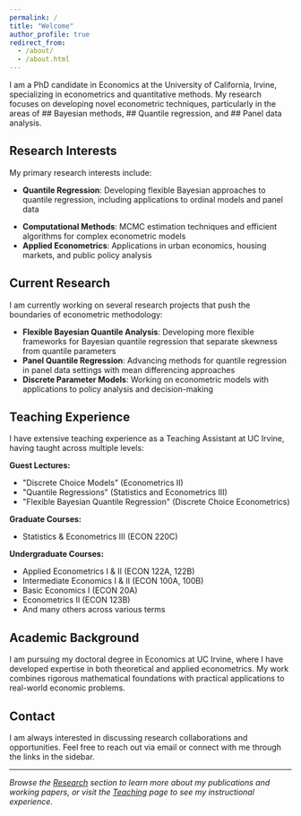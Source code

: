 ```yaml
---
permalink: /
title: "Welcome"
author_profile: true
redirect_from: 
  - /about/
  - /about.html
---
```


I am a PhD candidate in Economics at the University of California, Irvine, specializing in econometrics and quantitative methods. My research focuses on developing novel econometric techniques, particularly in the areas of ## Bayesian methods, ## Quantile regression, and ## Panel data analysis.

## Research Interests

My primary research interests include:

- **Quantile Regression**: Developing flexible Bayesian approaches to quantile regression, including applications to ordinal models and panel data
<!-- - **Econometric Theory**: Advancing methodological approaches in econometrics, particularly for non-linear and discrete choice models   -->
- **Computational Methods**: MCMC estimation techniques and efficient algorithms for complex econometric models
- **Applied Econometrics**: Applications in urban economics, housing markets, and public policy analysis

## Current Research

I am currently working on several research projects that push the boundaries of econometric methodology:

- **Flexible Bayesian Quantile Analysis**: Developing more flexible frameworks for Bayesian quantile regression that separate skewness from quantile parameters
- **Panel Quantile Regression**: Advancing methods for quantile regression in panel data settings with mean differencing approaches
- **Discrete Parameter Models**: Working on econometric models with applications to policy analysis and decision-making

## Teaching Experience

I have extensive teaching experience as a Teaching Assistant at UC Irvine, having taught across multiple levels:

**Guest Lectures:**
- "Discrete Choice Models" (Econometrics II)
- "Quantile Regressions" (Statistics and Econometrics III)  
- "Flexible Bayesian Quantile Regression" (Discrete Choice Econometrics)

**Graduate Courses:**
- Statistics & Econometrics III (ECON 220C)

**Undergraduate Courses:**
- Applied Econometrics I & II (ECON 122A, 122B)
- Intermediate Economics I & II (ECON 100A, 100B)
- Basic Economics I (ECON 20A)
- Econometrics II (ECON 123B)
- And many others across various terms

## Academic Background

I am pursuing my doctoral degree in Economics at UC Irvine, where I have developed expertise in both theoretical and applied econometrics. My work combines rigorous mathematical foundations with practical applications to real-world economic problems.

## Contact

I am always interested in discussing research collaborations and opportunities. Feel free to reach out via email or connect with me through the links in the sidebar.

---

*Browse the [Research](/research/) section to learn more about my publications and working papers, or visit the [Teaching](/teaching/) page to see my instructional experience.*
